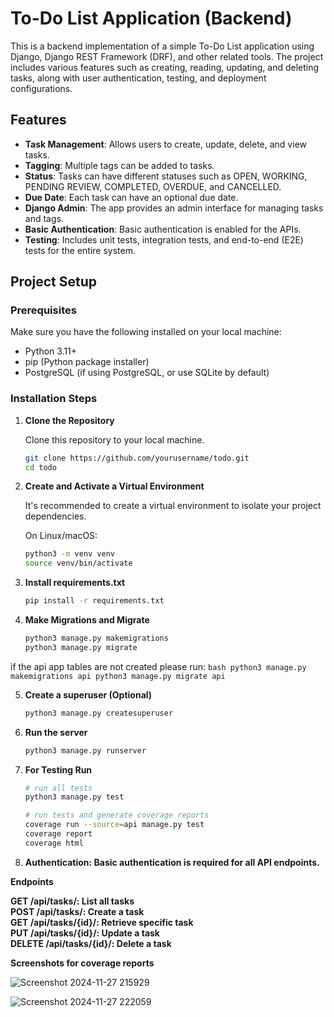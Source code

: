 # To-Do List Application (Backend)

This is a backend implementation of a simple To-Do List application using Django, Django REST Framework (DRF), and other related tools. The project includes various features such as creating, reading, updating, and deleting tasks, along with user authentication, testing, and deployment configurations.

## Features

- **Task Management**: Allows users to create, update, delete, and view tasks.
- **Tagging**: Multiple tags can be added to tasks.
- **Status**: Tasks can have different statuses such as OPEN, WORKING, PENDING REVIEW, COMPLETED, OVERDUE, and CANCELLED.
- **Due Date**: Each task can have an optional due date.
- **Django Admin**: The app provides an admin interface for managing tasks and tags.
- **Basic Authentication**: Basic authentication is enabled for the APIs.
- **Testing**: Includes unit tests, integration tests, and end-to-end (E2E) tests for the entire system.

## Project Setup

### Prerequisites

Make sure you have the following installed on your local machine:

- Python 3.11+
- pip (Python package installer)
- PostgreSQL (if using PostgreSQL, or use SQLite by default)

### Installation Steps

1. **Clone the Repository**

   Clone this repository to your local machine.

   ```bash
   git clone https://github.com/yourusername/todo.git
   cd todo

2. **Create and Activate a Virtual Environment**

   It's recommended to create a virtual environment to isolate your project dependencies.

   On Linux/macOS:

   ```bash
   python3 -m venv venv
   source venv/bin/activate

3. **Install requirements.txt**

    ```bash
   pip install -r requirements.txt

4. **Make Migrations and Migrate**

    ```bash
   python3 manage.py makemigrations
   python3 manage.py migrate

  if the api app tables are not created please run:
     ```bash
     python3 manage.py makemigrations api
     python3 manage.py migrate api```

5. **Create a superuser (Optional)**

    ```bash
   python3 manage.py createsuperuser

6. **Run the server**

    ```bash
   python3 manage.py runserver

7. **For Testing Run**

    ```bash
   # run all tests
   python3 manage.py test

   # run tests and generate coverage reports
   coverage run --source=api manage.py test
   coverage report
   coverage html

8. **Authentication: 
   Basic authentication is required for all API endpoints.**

**Endpoints**


**GET /api/tasks/: List all tasks**  
**POST /api/tasks/: Create a task**  
**GET /api/tasks/{id}/: Retrieve specific task**  
**PUT /api/tasks/{id}/: Update a task**  
**DELETE /api/tasks/{id}/: Delete a task**  


**Screenshots for coverage reports**


![Screenshot 2024-11-27 215929](https://github.com/user-attachments/assets/a2389fc3-1e46-4134-bc60-4e03a8a2efd8)







![Screenshot 2024-11-27 222059](https://github.com/user-attachments/assets/19167d0c-7ec5-48a3-a3b9-3b0a3684f75e)

